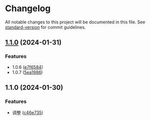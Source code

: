 # Changelog

All notable changes to this project will be documented in this file. See [standard-version](https://github.com/conventional-changelog/standard-version) for commit guidelines.

## [1.1.0](https://github.com/my-utils/tinify/compare/v1.0.6...v1.1.0) (2024-01-31)


### Features

* 1.0.6 ([e7f6584](https://github.com/my-utils/tinify/commit/e7f6584c3fe44ddfbdb47a7cdfaa7d9982afafe0))
* 1.0.7 ([5ea1986](https://github.com/my-utils/tinify/commit/5ea1986c7644b90ed5425576a3ed6482aa24e708))

## 1.1.0 (2024-01-30)


### Features

* 调整 ([c46e735](https://github.com/my-utils/tinify/commit/c46e7359b1d231602462ee0e5bb2fd390c4c9d24))
